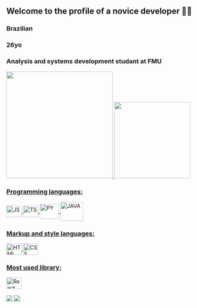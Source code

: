 ## Welcome to the profile of a novice developer 🧑‍💻​
### Brazilian
### 26yo
### Analysis and systems development studant at FMU

<div>
   <a href="https://github.com/VCTRdvlpr">
   <img height="280em" src="https://github-readme-stats.vercel.app/api/top-langs/?username=VCTRdvlpr&layout=normal&langs_count=6&theme=chartreuse-dark"/>
   <img height="200em" src="https://github-readme-stats.vercel.app/api?username=VCTRdvlpr&show_icons=true&theme=chartreuse-dark&include_all_commits=true&count_private=true"/>
   
</div>

### Programming languages:
<div style="display: inline_block">   
   <img align="center" alt="JS" height=30" width="40" src="https://cdn.jsdelivr.net/gh/devicons/devicon/icons/javascript/javascript-original.svg" />  
   <img align="center" alt="TS" height=30" width="40" src="https://cdn.jsdelivr.net/gh/devicons/devicon/icons/typescript/typescript-original.svg" />  
   <img align="center" alt="PY" height=40" width="50" src="https://cdn.jsdelivr.net/gh/devicons/devicon/icons/python/python-original.svg" />
   <img align="center" alt="JAVA" height=50" width="60" src="https://cdn.jsdelivr.net/gh/devicons/devicon/icons/java/java-original-wordmark.svg" />


</div>   
   
### Markup and style languages:
<div style="display: inline_block">
   <img align="center" alt="HTML" height=30" width="40" src="https://cdn.jsdelivr.net/gh/devicons/devicon/icons/html5/html5-original.svg" />
   <img align="center" alt="CSS" height=30" width="40" src="https://cdn.jsdelivr.net/gh/devicons/devicon/icons/css3/css3-original.svg" />
</div>
   
### Most used library:
<div style="display: inline_block">
   <img align="center" alt="React" height=30" width="40" src="https://cdn.jsdelivr.net/gh/devicons/devicon/icons/react/react-original.svg" />                           </div>                                                                                                               
 
<br> 
<div> 
  <a href="https://www.linkedin.com/in/victor-hugo-affonso-165848207" target="_blank"><img src="https://img.shields.io/badge/-LinkedIn-%230077B5?style=for-the-badge&logo=linkedin&logoColor=white" target="_blank"></a>
  <a href="https://instagram.com/vctr_dvlpr" target="_blank"><img src="https://img.shields.io/badge/-Instagram-%23E4405F?style=for-the-badge&logo=instagram&logoColor=white" target="_blank"></a>     


</div>
